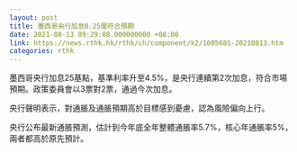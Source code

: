 ```yaml
---
layout: post
title: 墨西哥央行加息0.25厘符合預期
date: 2021-08-13 09:29:08.000000000 +08:00
link: https://news.rthk.hk/rthk/ch/component/k2/1605681-20210813.htm
categories: rthk
---
```


墨西哥央行加息25基點，基準利率升至4.5%，是央行連續第2次加息，符合市場預期。政策委員會以3票對2票，通過今次加息。

央行聲明表示，對通脹及通脹預期高於目標感到憂慮，認為風險偏向上行。

央行公布最新通脹預測，估計到今年底全年整體通脹率5.7%，核心年通脹率5%，兩者都高於原先預計。
